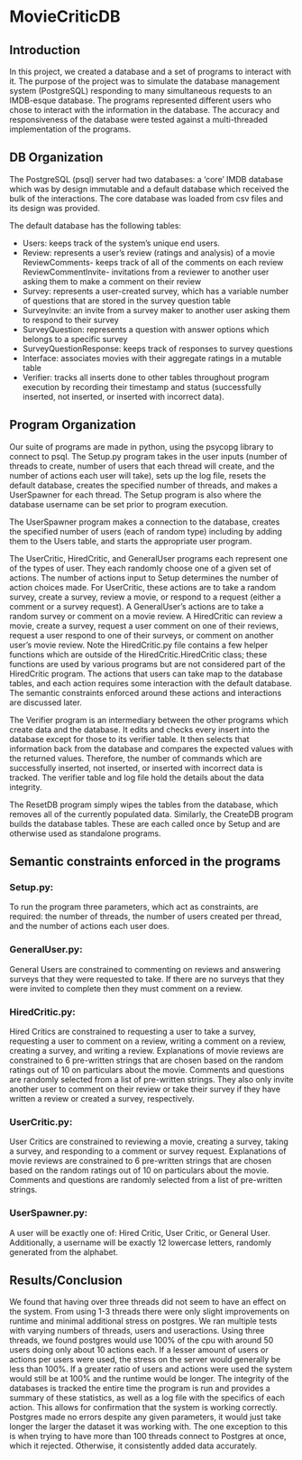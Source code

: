 # MovieCriticDB

## Introduction
In this project, we created a database and a set of programs to interact with it. The purpose of the project was to simulate the database management system (PostgreSQL) responding to many simultaneous requests to an IMDB-esque database. The programs represented different users who chose to interact with the information in the database. The accuracy and responsiveness of the database were tested against a multi-threaded implementation of the programs.

## DB Organization
The PostgreSQL (psql) server had two databases: a ‘core’ IMDB database which was by design immutable and a default database which received the bulk of the interactions. The core database was loaded from csv files and its design was provided.

The default database has the following tables:
- Users: keeps track of the system’s unique end users.
- Review: represents a user’s review (ratings and analysis) of a movie ReviewComments- keeps track of all of the comments on each review ReviewCommentInvite- invitations from a reviewer to another user asking them to
make a comment on their review
- Survey: represents a user-created survey, which has a variable number of questions that are stored in the survey question table
- SurveyInvite: an invite from a survey maker to another user asking them to respond to their survey
- SurveyQuestion: represents a question with answer options which belongs to a specific survey
- SurveyQuestionResponse: keeps track of responses to survey questions 
- Interface: associates movies with their aggregate ratings in a mutable table 
- Verifier: tracks all inserts done to other tables throughout program execution by recording their timestamp and status (successfully inserted, not inserted, or inserted with incorrect data).

## Program Organization
Our suite of programs are made in python, using the psycopg library to connect to psql. The Setup.py program takes in the user inputs (number of threads to create, number of users that each thread will create, and the number of actions each user will take), sets up the log file, resets the default database, creates the specified number of threads, and makes a UserSpawner for each thread. The Setup program is also where the database username can be set prior to program execution.

The UserSpawner program makes a connection to the database, creates the specified number of users (each of random type) including by adding them to the Users table, and starts the appropriate user program.

The UserCritic, HiredCritic, and GeneralUser programs each represent one of the types of user. They each randomly choose one of a given set of actions. The number of actions input to Setup determines the number of action choices made. For UserCritic, these actions are to take a random survey, create a survey, review a movie, or respond to a request (either a comment or a survey request). A GeneralUser’s actions are to take a random survey or comment on a movie review. A HiredCritic can review a movie, create a survey, request a user comment on one of their reviews, request a user respond to one of their surveys, or comment on another user’s movie review. Note the HiredCritic.py file contains a few helper functions which are outside of the HiredCritic.HiredCritic class; these functions are used by various programs but are not considered part of the HiredCritic program. The actions that users can take map to the database tables, and each action requires some interaction with the default database. The semantic constraints enforced around these actions and interactions are discussed later.

The Verifier program is an intermediary between the other programs which create data and the database. It edits and checks every insert into the database except for those to its verifier table. It then selects that information back from the database and compares the expected values with the returned values. Therefore, the number of commands which are successfully inserted, not inserted, or inserted with incorrect data is tracked. The verifier table and log file hold the details about the data integrity.

The ResetDB program simply wipes the tables from the database, which removes all of the currently populated data. Similarly, the CreateDB program builds the database tables. These are each called once by Setup and are otherwise used as standalone programs.

## Semantic constraints enforced in the programs
### Setup.py:
To run the program three parameters, which act as constraints, are required: the number of threads, the number of users created per thread, and the number of actions each user does.

### GeneralUser.py:
General Users are constrained to commenting on reviews and answering surveys that they were requested to take. If there are no surveys that they were invited to complete then they must comment on a review.

### HiredCritic.py:
Hired Critics are constrained to requesting a user to take a survey, requesting a user to comment on a review, writing a comment on a review, creating a survey, and writing a review. Explanations of movie reviews are constrained to 6 pre-written strings that are chosen based on the random ratings out of 10 on particulars about the movie. Comments and questions are randomly selected from a list of pre-written strings. They also only invite another user to comment on their review or take their survey if they have written a review or created a survey, respectively.

### UserCritic.py:
User Critics are constrained to reviewing a movie, creating a survey, taking a survey, and responding to a comment or survey request. Explanations of movie reviews are constrained to 6 pre-written strings that are chosen based on the random ratings out of 10 on particulars about the movie. Comments and questions are randomly selected from a list of pre-written strings.

### UserSpawner.py:
A user will be exactly one of: Hired Critic, User Critic, or General User. Additionally, a username will be exactly 12 lowercase letters, randomly generated from the alphabet.

## Results/Conclusion
We found that having over three threads did not seem to have an effect on the system. From using 1-3 threads there were only slight improvements on runtime and minimal additional stress on postgres. We ran multiple tests with varying numbers of threads, users and useractions. Using three threads, we found postgres would use 100% of the cpu with around 50 users doing only about 10 actions each. If a lesser amount of users or actions per users were used, the stress on the server would generally be less than 100%. If a greater ratio of users and actions were used the system would still be at 100% and the runtime would be longer. The integrity of the databases is tracked the entire time the program is run and provides a summary of these statistics, as well as a log file with the specifics of each action. This allows for confirmation that the system is working correctly. Postgres made no errors despite any given parameters, it would just take longer the larger the dataset it was working with. The one exception to this is when trying to have more than 100 threads connect to Postgres at once, which it rejected. Otherwise, it consistently added data accurately.
